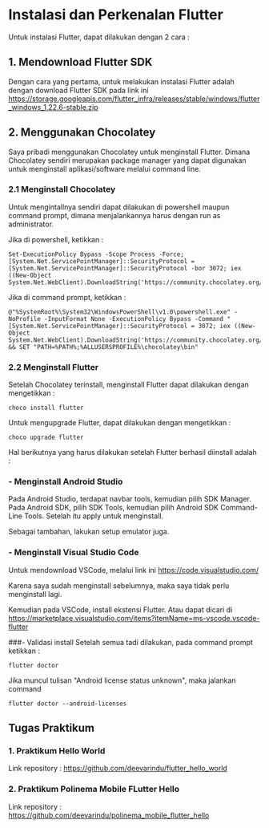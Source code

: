 # Instalasi dan Perkenalan Flutter

Untuk instalasi Flutter, dapat dilakukan dengan 2 cara :

## 1. Mendownload Flutter SDK
Dengan cara yang pertama, untuk melakukan instalasi Flutter adalah dengan download Flutter SDK pada link ini https://storage.googleapis.com/flutter_infra/releases/stable/windows/flutter_windows_1.22.6-stable.zip


## 2. Menggunakan Chocolatey
Saya pribadi menggunakan Chocolatey untuk menginstall Flutter. Dimana Chocolatey sendiri merupakan package manager yang dapat digunakan untuk menginstall aplikasi/software melalui command line.

### 2.1 Menginstall Chocolatey
Untuk mengintallnya sendiri dapat dilakukan di powershell maupun command prompt, dimana menjalankannya harus dengan run as administrator.

Jika di powershell, ketikkan :
```
Set-ExecutionPolicy Bypass -Scope Process -Force; [System.Net.ServicePointManager]::SecurityProtocol = [System.Net.ServicePointManager]::SecurityProtocol -bor 3072; iex ((New-Object System.Net.WebClient).DownloadString('https://community.chocolatey.org/install.ps1'))
```

Jika di command prompt, ketikkan :
```
@"%SystemRoot%\System32\WindowsPowerShell\v1.0\powershell.exe" -NoProfile -InputFormat None -ExecutionPolicy Bypass -Command "[System.Net.ServicePointManager]::SecurityProtocol = 3072; iex ((New-Object System.Net.WebClient).DownloadString('https://community.chocolatey.org/install.ps1'))" && SET "PATH=%PATH%;%ALLUSERSPROFILE%\chocolatey\bin"
```

### 2.2 Menginstall Flutter
Setelah Chocolatey terinstall, menginstall Flutter dapat dilakukan dengan mengetikkan :
```
choco install flutter
```
Untuk mengupgrade Flutter, dapat dilakukan dengan mengetikkan :
```
choco upgrade flutter
```

Hal berikutnya yang harus dilakukan setelah Flutter berhasil diinstall adalah :

### - Menginstall Android Studio
Pada Android Studio, terdapat navbar tools, kemudian pilih SDK Manager.
Pada Android SDK, pilih SDK Tools, kemudian pilih Android SDK Command-Line Tools. Setelah itu apply untuk menginstall.

Sebagai tambahan, lakukan setup emulator juga.

### - Menginstall Visual Studio Code
Untuk mendownload VSCode, melalui link ini https://code.visualstudio.com/

Karena saya sudah menginstall sebelumnya, maka saya tidak perlu menginstall lagi.

Kemudian pada VSCode, install ekstensi Flutter. Atau dapat dicari di https://marketplace.visualstudio.com/items?itemName=ms-vscode.vscode-flutter

###- Validasi install
Setelah semua tadi dilakukan, pada command prompt ketikkan :
```
flutter doctor
```
Jika muncul tulisan "Android license status unknown", maka jalankan command 
```
flutter doctor --android-licenses
```

## Tugas Praktikum

### 1. Praktikum Hello World
Link repository : https://github.com/deevarindu/flutter_hello_world

### 2. Praktikum Polinema Mobile FLutter Hello
Link repository : https://github.com/deevarindu/polinema_mobile_flutter_hello 